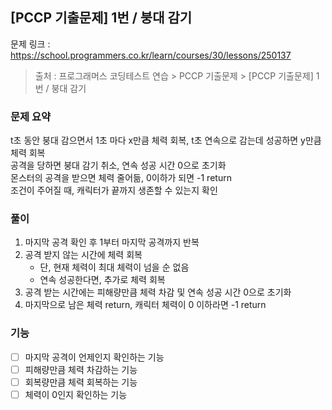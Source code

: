 ## [PCCP 기출문제] 1번 / 붕대 감기
문제 링크 : https://school.programmers.co.kr/learn/courses/30/lessons/250137
> 출처 : 프로그래머스 코딩테스트 연습 > PCCP 기출문제 > [PCCP 기출문제] 1번 / 붕대 감기

### 문제 요약
t초 동안 붕대 감으면서 1초 마다 x만큼 체력 회복, t초 연속으로 감는데 성공하면 y만큼 체력 회복  
공격을 당하면 붕대 감기 취소, 연속 성공 시간 0으로 초기화  
몬스터의 공격을 받으면 체력 줄어듦, 0이하가 되면 -1 return  
조건이 주어질 때, 캐릭터가 끝까지 생존할 수 있는지 확인

### 풀이
1. 마지막 공격 확인 후 1부터 마지막 공격까지 반복
2. 공격 받지 않는 시간에 체력 회복
   - 단, 현재 체력이 최대 체력이 넘을 순 없음
   - 연속 성공한다면, 추가로 체력 회복
3. 공격 받는 시간에는 피해량만큼 체력 차감 및 연속 성공 시간 0으로 초기화
4. 마지막으로 남은 체력 return, 캐릭터 체력이 0 이하라면 -1 return

### 기능
- [ ] 마지막 공격이 언제인지 확인하는 기능
- [ ] 피해량만큼 체력 차감하는 기능
- [ ] 회복량만큼 체력 회복하는 기능
- [ ] 체력이 0인지 확인하는 기능